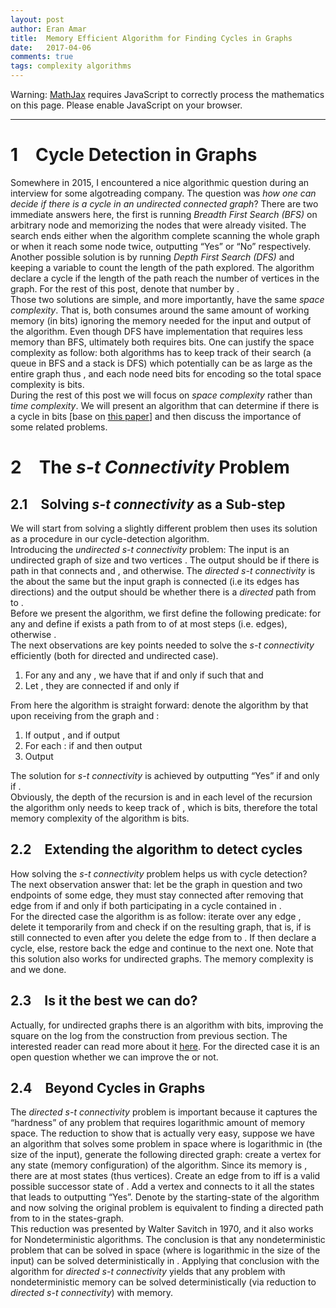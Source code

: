 ```yaml
---
layout: post
author: Eran Amar
title:  Memory Efficient Algorithm for Finding Cycles in Graphs
date:   2017-04-06
comments: true
tags: complexity algorithms
---
```



<script type="math/tex">
\newcommand{\lyxlock}{}
</script>
<noscript>
<div class="warning">
Warning: <a href="http://www.mathjax.org/">MathJax</a> requires JavaScript to correctly process the mathematics on this page. Please enable JavaScript on your browser.
</div><hr>
</hr></noscript>



<h1 class="Section">
<a class="toc" name="toc-Section-1">1</a> Cycle Detection in Graphs 
</h1>
<div class="Unindented">
Somewhere in 2015, I encountered a nice algorithmic question during an interview for some algotreading company. The question was <i>how one can decide if there is a cycle in an undirected connected graph</i>? There are two immediate answers here, the first is running <i>Breadth First Search (BFS)</i> on arbitrary node and memorizing the nodes that were already visited. The search ends either when the algorithm complete scanning the whole graph or when it reach some node twice, outputting “Yes” or “No” respectively. Another possible solution is by running <i>Depth First Search (DFS)</i> and keeping a variable to count the length of the path explored. The algorithm declare a cycle if the length of the path reach the number of vertices in the graph. For the rest of this post, denote that number by <span class="MathJax_Preview"><script type="math/tex">
n
</script>
</span>.
</div>
<div class="Indented">
Those two solutions are simple, and more importantly, have the same <i>space complexity</i>. That is, both consumes around the same amount of working memory (in bits) ignoring the memory needed for the input and output of the algorithm. Even though DFS have implementation that requires less memory than BFS, ultimately both requires <span class="MathJax_Preview"><script type="math/tex">
\Omega\left(n\log n\right)
</script>
</span> bits. One can justify the space complexity as follow: both algorithms has to keep track of their search (a queue in BFS and a stack is DFS) which potentially can be as large as the entire graph thus <span class="MathJax_Preview"><script type="math/tex">
\Omega\left(n\right)
</script>
</span>, and each node need <span class="MathJax_Preview"><script type="math/tex">
\Omega\left(\log n\right)
</script>
</span> bits for encoding so the total space complexity is <span class="MathJax_Preview"><script type="math/tex">
\Omega\left(n\log n\right)
</script>
</span> bits.
</div>
<div class="Indented">
During the rest of this post we will focus on <i>space complexity</i> rather than <i>time complexity</i>. We will present an algorithm that can determine if there is a cycle in <span class="MathJax_Preview"><script type="math/tex">
\mathcal{O}\left(\log^{2}n\right)
</script>
</span> bits [base on <a class="URL" href="http://www.sciencedirect.com/science/article/pii/S002200007080006X">this paper</a>] and then discuss the importance of some related problems.
</div>
<h1 class="Section">
<a class="toc" name="toc-Section-2">2</a> The <i>s-t Connectivity</i> Problem
</h1>
<h2 class="Subsection">
<a class="toc" name="toc-Subsection-2.1">2.1</a> Solving <i>s-t connectivity</i> as a Sub-step
</h2>
<div class="Unindented">
We will start from solving a slightly different problem then uses its solution as a procedure in our cycle-detection algorithm. 
</div>
<div class="Indented">
Introducing the <i>undirected s-t connectivity</i> problem: The input is an undirected graph <span class="MathJax_Preview"><script type="math/tex">
G=\left(V,E\right)
</script>
</span> of size <span class="MathJax_Preview"><script type="math/tex">
n
</script>
</span> and two vertices <span class="MathJax_Preview"><script type="math/tex">
s,t\in V
</script>
</span>. The output should be <span class="MathJax_Preview"><script type="math/tex">
1
</script>
</span> if there is path in <span class="MathJax_Preview"><script type="math/tex">
G
</script>
</span> that connects <span class="MathJax_Preview"><script type="math/tex">
s
</script>
</span> and <span class="MathJax_Preview"><script type="math/tex">
t
</script>
</span>, and <span class="MathJax_Preview"><script type="math/tex">
0
</script>
</span> otherwise. The <i>directed s-t connectivity</i> is the about the same but the input graph is connected (i.e its edges has directions) and the output should be <span class="MathJax_Preview"><script type="math/tex">
1
</script>
</span> whether there is a <i>directed</i> path from <span class="MathJax_Preview"><script type="math/tex">
s
</script>
</span> to <span class="MathJax_Preview"><script type="math/tex">
t
</script>
</span>.
</div>
<div class="Indented">
Before we present the algorithm, we first define the following predicate: for any <span class="MathJax_Preview"><script type="math/tex">
u,v\in V
</script>
</span> and <span class="MathJax_Preview"><script type="math/tex">
k\in\mathbb{N}
</script>
</span> define <span class="MathJax_Preview"><script type="math/tex">
conn\left(u,v;k\right)=1
</script>
</span> if exists a path from <span class="MathJax_Preview"><script type="math/tex">
u
</script>
</span> to <span class="MathJax_Preview"><script type="math/tex">
v
</script>
</span> of at most <span class="MathJax_Preview"><script type="math/tex">
k
</script>
</span> steps (i.e. edges), otherwise <span class="MathJax_Preview"><script type="math/tex">
conn\left(u,v;k\right)=0
</script>
</span>. 
</div>
<div class="Indented">
The next observations are key points needed to solve the <i>s-t connectivity </i>efficiently (both for directed and undirected case).
</div>
<ol>
<li>
For any <span class="MathJax_Preview"><script type="math/tex">
u,v\in V
</script>
</span> and any <span class="MathJax_Preview"><script type="math/tex">
k\in\mathbb{N}
</script>
</span>, we have that <span class="MathJax_Preview"><script type="math/tex">
conn\left(u,v;2^{k}\right)=1
</script>
</span> if and only if <span class="MathJax_Preview"><script type="math/tex">
\exists w\in V
</script>
</span> such that <span class="MathJax_Preview"><script type="math/tex">
conn\left(u,w;2^{k-1}\right)=1
</script>
</span> and <span class="MathJax_Preview"><script type="math/tex">
conn\left(w,v;2^{k-1}\right)=1
</script>
</span>
</li>
<li>
Let <span class="MathJax_Preview"><script type="math/tex">
u,v\in V
</script>
</span>, they are connected if and only if <span class="MathJax_Preview"><script type="math/tex">
conn\left(u,v;2^{\lceil\log n\rceil}\right)=1
</script>
</span>
</li>
</ol>
<div class="Unindented">
From here the algorithm is straight forward: denote the algorithm by <span class="MathJax_Preview"><script type="math/tex">
Alg\left(u,v;2^{k}\right)
</script>
</span> that upon receiving <span class="MathJax_Preview"><script type="math/tex">
u,v
</script>
</span> from the graph <span class="MathJax_Preview"><script type="math/tex">
G=\left(V,E\right)
</script>
</span> and <span class="MathJax_Preview"><script type="math/tex">
k\in\mathbb{N}
</script>
</span>:
</div>
<ol>
<li>
If <span class="MathJax_Preview"><script type="math/tex">
k=0
</script>
</span> output <span class="MathJax_Preview"><script type="math/tex">
\mathbf{1}_{\left[u=v\right]}
</script>
</span>, and if <span class="MathJax_Preview"><script type="math/tex">
k=1
</script>
</span> output <span class="MathJax_Preview"><script type="math/tex">
\mathbf{1}_{\left[u=v\vee\left(u,v\right)\in E\right]}
</script>
</span>
</li>
<li>
For each <span class="MathJax_Preview"><script type="math/tex">
w\in V
</script>
</span>: if <span class="MathJax_Preview"><script type="math/tex">
Alg\left(u,w;2^{k-1}\right)=1
</script>
</span> and <span class="MathJax_Preview"><script type="math/tex">
Alg\left(w,v;2^{k-1}\right)=1
</script>
</span> then output <span class="MathJax_Preview"><script type="math/tex">
1
</script>
</span>
</li>
<li>
Output <span class="MathJax_Preview"><script type="math/tex">
0
</script>
</span>
</li>
</ol>
<div class="Unindented">
The solution for <i>s-t connectivity</i> is achieved by outputting “Yes” if and only if <span class="MathJax_Preview"><script type="math/tex">
Alg\left(s,t,2^{\lceil\log n\rceil}\right)=1
</script>
</span>. 
</div>
<div class="Indented">
Obviously, the depth of the recursion is <span class="MathJax_Preview"><script type="math/tex">
\mathcal{O}\left(\log n\right)
</script>
</span> and in each level of the recursion the algorithm only needs to keep track of <span class="MathJax_Preview"><script type="math/tex">
w
</script>
</span>, which is <span class="MathJax_Preview"><script type="math/tex">
\mathcal{O}\left(\log n\right)
</script>
</span> bits, therefore the total memory complexity of the algorithm is <span class="MathJax_Preview"><script type="math/tex">
\mathcal{O}\left(\log^{2}n\right)
</script>
</span> bits.
</div>
<h2 class="Subsection">
<a class="toc" name="toc-Subsection-2.2">2.2</a> Extending the algorithm to detect cycles
</h2>
<div class="Unindented">
How solving the <i>s-t connectivity</i> problem helps us with cycle detection? The next observation answer that: let <span class="MathJax_Preview"><script type="math/tex">
G=\left(V,E\right)
</script>
</span> be the graph in question and <span class="MathJax_Preview"><script type="math/tex">
u,v\in V
</script>
</span> two endpoints of some edge, they must stay connected after removing that edge from <span class="MathJax_Preview"><script type="math/tex">
G
</script>
</span> if and only if both participating in a cycle contained in <span class="MathJax_Preview"><script type="math/tex">
G
</script>
</span>.
</div>
<div class="Indented">
For the directed case the algorithm is as follow: iterate over any edge <span class="MathJax_Preview"><script type="math/tex">
\left(u,v\right)\in E
</script>
</span>, delete it temporarily from <span class="MathJax_Preview"><script type="math/tex">
G
</script>
</span> and check if <span class="MathJax_Preview"><script type="math/tex">
Alg\left(v,u;2^{\lceil\log n\rceil}\right)=1
</script>
</span> on the resulting graph, that is, if <span class="MathJax_Preview"><script type="math/tex">
v
</script>
</span> is still connected to <span class="MathJax_Preview"><script type="math/tex">
u
</script>
</span> even after you delete the edge from <span class="MathJax_Preview"><script type="math/tex">
u
</script>
</span> to <span class="MathJax_Preview"><script type="math/tex">
v
</script>
</span>. If <span class="MathJax_Preview"><script type="math/tex">
Alg\left(v,u;2^{\lceil\log n\rceil}\right)=1
</script>
</span> then declare a cycle, else, restore back the edge and continue to the next one. Note that this solution also works for undirected graphs. The memory complexity is <span class="MathJax_Preview"><script type="math/tex">
\mathcal{O}\left(\log^{2}n\right)+\log n=\mathcal{O}\left(\log^{2}n\right)
</script>
</span> and we done.
</div>
<h2 class="Subsection">
<a class="toc" name="toc-Subsection-2.3">2.3</a> Is it the best we can do?
</h2>
<div class="Unindented">
Actually, for undirected graphs there is an algorithm with <span class="MathJax_Preview"><script type="math/tex">
\mathcal{O}\left(\log n\right)
</script>
</span> bits, improving the square on the log from the construction from previous section. The interested reader can read more about it <a class="URL" href="http://www.cs.cornell.edu/courses/cs682/2008sp/Handouts/Reingold05.pdf">here</a>. For the directed case it is an open question whether we can improve the <span class="MathJax_Preview"><script type="math/tex">
\log^{2}n
</script>
</span> or not.
</div>
<h2 class="Subsection">
<a class="toc" name="toc-Subsection-2.4">2.4</a> Beyond Cycles in Graphs
</h2>
<div class="Unindented">
The <i>directed s-t connectivity </i>problem is important because it captures the “hardness” of any problem that requires logarithmic amount of memory space. The reduction to show that is actually very easy, suppose we have an algorithm that solves some problem in <span class="MathJax_Preview"><script type="math/tex">
\mathcal{O}\left(s\right)
</script>
</span> space where <span class="MathJax_Preview"><script type="math/tex">
s
</script>
</span> is logarithmic in <span class="MathJax_Preview"><script type="math/tex">
n
</script>
</span> (the size of the input), generate the following directed graph: create a vertex <span class="MathJax_Preview"><script type="math/tex">
v
</script>
</span> for any state (memory configuration) of the algorithm. Since its memory is <span class="MathJax_Preview"><script type="math/tex">
\mathcal{O}\left(s\right)
</script>
</span>, there are at most <span class="MathJax_Preview"><script type="math/tex">
2^{\mathcal{O}\left(s\right)}=\mathcal{O}\left(n\right)
</script>
</span> states (thus vertices). Create an edge from <span class="MathJax_Preview"><script type="math/tex">
u
</script>
</span> to <span class="MathJax_Preview"><script type="math/tex">
v
</script>
</span> iff <span class="MathJax_Preview"><script type="math/tex">
v
</script>
</span> is a valid possible successor state of <span class="MathJax_Preview"><script type="math/tex">
u
</script>
</span>. Add a vertex <span class="MathJax_Preview"><script type="math/tex">
t
</script>
</span> and connects to it all the states that leads to outputting “Yes”. Denote by <span class="MathJax_Preview"><script type="math/tex">
s
</script>
</span> the starting-state of the algorithm and now solving the original problem is equivalent to finding a directed path from <span class="MathJax_Preview"><script type="math/tex">
s
</script>
</span> to <span class="MathJax_Preview"><script type="math/tex">
t
</script>
</span> in the states-graph.
</div>
<div class="Indented">
This reduction was presented by Walter Savitch in 1970, and it also works for Nondeterministic algorithms. The conclusion is that any nondeterministic problem that can be solved in <span class="MathJax_Preview"><script type="math/tex">
\mathcal{O}\left(s\right)
</script>
</span> space (where <span class="MathJax_Preview"><script type="math/tex">
s
</script>
</span> is logarithmic in the size of the input) can be solved deterministically in <span class="MathJax_Preview"><script type="math/tex">
\mathcal{O}\left(s^{2}\right)
</script>
</span>. Applying that conclusion with the algorithm for <i>directed s-t connectivity</i> yields that any problem with nondeterministic <span class="MathJax_Preview"><script type="math/tex">
\mathcal{O}\left(\log n\right)
</script>
</span> memory can be solved deterministically (via reduction to <i>directed s-t connectivity</i>) with <span class="MathJax_Preview"><script type="math/tex">
\mathcal{O}\left(\log^{2}n\right)
</script>
</span> memory.
</div>
